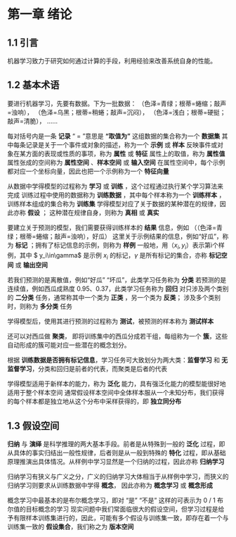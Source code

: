 # 第一章 绪论

## 1.1 引言

机器学习致力于研究如何通过计算的手段，利用经验来改善系统自身的性能。

## 1.2 基本术语

要进行机器学习，先要有数据。下为一批数据：
（色泽=青绿；根蒂=蜷缩；敲声=浊响），
（色泽=乌黑；根蒂=稍蜷；敲声=沉闷），
（色泽=浅白；根蒂=硬挺；敲声=清脆），
……

每对括号内是一条 **记录**
“ = ”意思是 **“取值为”**
这组数据的集合称为一个 **数据集**
其中每条记录是关于一个事件或对象的描述，称为一个 **示例** 或 **样本**
反映事件或对象在某方面的表现或性质的事项，称为 **属性** 或 **特征**
属性上的取值，称为 **属性值**
属性张成的空间称为 **属性空间** 、**样本空间** 或 **输入空间**
在属性空间中，每个示例都对应一个坐标向量，因此也把一个示例称为一个 **特征向量**

从数据中学得模型的过程称为 **学习** 或 **训练** ，这个过程通过执行某个学习算法来完成
训练过程中使用的数据称为 **训练数据** ，其中每个样本称为一个 **训练样本** ， 训练样本组成的集合称为 **训练集**
学得模型对应了关于数据的某种潜在的规律，因此亦称 **假设** ； 这种潜在规律自身，则称为 **真相** 或 **真实**

要建立关于预测的模型，我们需要获得训练样本的 **结果** 信息，例如 （（色泽=青绿；根蒂=蜷缩；敲声=浊响），好瓜） 这里关于示例结果的信息，例如“好瓜”，称为 **标记** ；拥有了标记信息的示例，则称为 **样例**
一般地，用（$x_i ,y_i$）表示第i个样例，其中 $ y_i\in\gamma$ 是示例 $x_i$ 的标记，$\gamma$ 是所有标记的集合，亦称 **标记空间** 或 **输出空间**

若我们预测的是离散值，例如“好瓜” “坏瓜”，此类学习任务称为 **分类**
若预测的是连续值，例如西瓜成熟度 0.95、0.37，此类学习任务称为 **回归**
对只涉及两个类别的 **二分类** 任务，通常称其中一个类为 **正类** ，另一个类为 **反类**； 涉及多个类别时，则称为 **多分类** 任务

学得模型后，使用其进行预测的过程称为 **测试**，被预测的样本称为 **测试样本**

还可以对西瓜做 **聚类**， 即将训练集中的西瓜分成若干组，每组称为一个 **簇**，这些自动形成的簇可能对应一些潜在的概念划分。

根据 **训练数据是否拥有标记信息**，学习任务可大致划分为两大类：**监督学习** 和 **无监督学习**，分类和回归是前者的代表，而聚类是后者的代表

学得模型适用于新样本的能力，称为 **泛化** 能力，具有强泛化能力的模型能很好地适用于整个样本空间
通常假设样本空间中全体样本服从一个未知分布，我们获得的每个样本都是独立地从这个分布中采样获得的，即 **独立同分布**

## 1.3 假设空间

**归纳** 与 **演绎** 是科学推理的两大基本手段。前者是从特殊到一般的 **泛化** 过程，即从具体的事实归结出一般性规律，后者则是从一般到特殊的 **特化** 过程，即从基础原理推演出具体情况。从样例中学习显然是一个归纳的过程，因此亦称 **归纳学习**

归纳学习有狭义与广义之分，广义的归纳学习大体相当于从样例中学习，而狭义的归纳学习则要求从训练数据中学得 **概念**， 因此亦称为 **概念学习** 或 **概念形成**

概念学习中最基本的是布尔概念学习，即对 “是” “不是” 这样的可表示为 0 / 1 布尔值的目标概念的学习
现实问题中我们常面临很大的假设空间，但学习过程是给予有限样本训练集进行的，因此，可能有多个假设与训练集一致，即存在着一个与训练集一致的 **假设集合**，我们称之为 **版本空间**